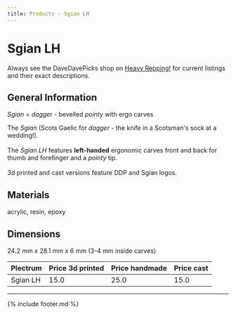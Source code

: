 ```yaml
---
title: Products - Sgian LH
---
```

# Sgian LH

Always see the DaveDavePicks shop on [Heavy Repping!](https://www.heavyrepping.com/store/shop/davedavepicks/) for current listings and their exact descriptions.

## General Information
*Sgian* = *dagger* - bevelled *pointy* with ergo carves

The *Sgian* (Scots Gaelic for *dagger* - the knife in a Scotsman's sock at a wedding!).<br/><br/>The *Sgian LH* features **left-handed** ergonomic carves front and back for thumb and forefinger and a *pointy* tip.<br/><br/>3d printed and cast versions feature DDP and Sgian logos.

## Materials
acrylic, resin, epoxy

## Dimensions
24.2 mm x 28.1 mm x 6 mm (3-4 mm inside carves)

| **Plectrum**                                        | **Price 3d printed**   | **Price handmade**   | **Price cast**   |
|:----------------------------------------------------|:-----------------------|:---------------------|:-----------------|
| Sgian LH                                          | 15.0               | 25.0             | 15.0         |

---

{% include footer.md %}